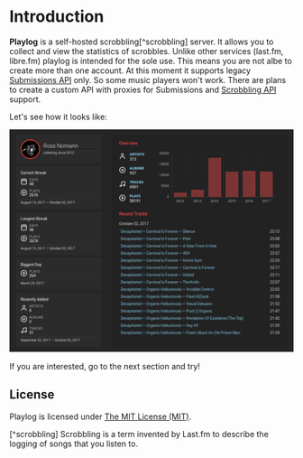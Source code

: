 # Introduction

**Playlog** is a self-hosted scrobbling[^scrobbling] server.
It allows you to collect and view the statistics of scrobbles.
Unlike other services (last.fm, libre.fm) playlog is intended for the sole use.
This means you are not albe to create more than one account.
At this moment it supports legacy [Submissions API](submissions.html)
only. So some music players won't work.
There are plans to create a custom API with proxies
for Submissions and [Scrobbling API](https://www.last.fm/api/scrobbling) support.

Let's see how it looks like:

[![screenshot](./screenshot.png)](./screenshot.png)

If you are interested, go to the next section and try!

## License

Playlog is licensed under [The MIT License (MIT)](https://github.com/rossnomann/playlog/blob/master/LICENSE).

[^scrobbling] Scrobbling is a term invented by Last.fm to describe the logging of songs that
you listen to.

